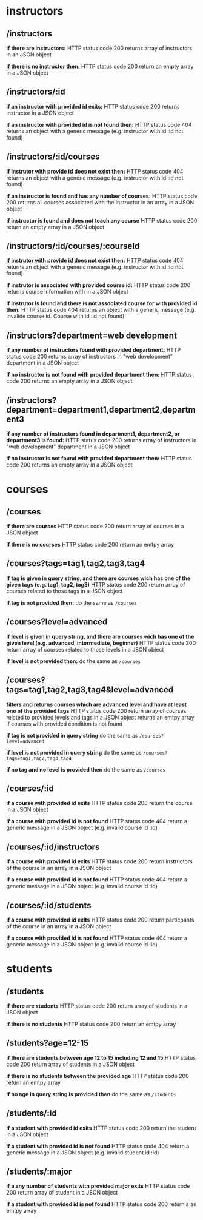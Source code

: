 # instructors

## /instructors

**if there are instructors:**
HTTP status code 200
returns array of instructors in an JSON object

**if there is no instructor then:**
HTTP status code 200
return an empty array in a JSON object




## /instructors/:id

**if an instructor with provided id exits:**
HTTP status code 200
returns instructor in a JSON object

**if an instructor with provided id is not found then:**
HTTP status code 404
returns an object with a generic message (e.g. instructor with id :id not found)




## /instructors/:id/courses

**if instrutor with provide id does not exist then:**
HTTP status code 404
returns an object with a generic message (e.g. instructor with id :id not found)

**if an instructor is found and has any number of courses:**
HTTP status code 200
returns all courses associated with the instructor in an array in a JSON object

**if instructor is found and does not teach any course**
HTTP status code 200
return an empty array in a JSON object




## /instructors/:id/courses/:courseId

**if instrutor with provide id does not exist then:**
HTTP status code 404
returns an object with a generic message (e.g. instructor with id :id not found)

**if instrutor is associated with provided course id:**
HTTP status code 200
returns course information with in a JSON object

**if instrutor is found and there is not associated course for with provided id then:**
HTTP status code 404
returns an object with a generic message (e.g. invalide course id. Course with id :id not found)




## /instructors?department=web development

**if any number of instructors found with provided department:**
HTTP status code 200
returns array of instructors in "web development" department in a JSON object


**if no instructor is not found with provided department then:**
HTTP status code 200
returns an empty array in a JSON object



## /instructors?department=department1,department2,department3

**if any number of instructors found in department1, department2, or department3 is found:**
HTTP status code 200
returns array of instructors in "web development" department in a JSON object


**if no instructor is not found with provided department then:**
HTTP status code 200
returns an empty array in a JSON object


# courses

## /courses

**if there are courses**
HTTP status code 200
return array of courses in a JSON object

**if there is no courses**
HTTP status code 200
return an emtpy array


## /courses?tags=tag1,tag2,tag3,tag4

**if tag is given in query string, and there are courses wich has one of the given tags (e.g. tag1, tag2, tag3)**
HTTP status code 200
return array of courses related to those tags in a JSON object

**if tag is not provided then:**
do the same as `/courses`


## /courses?level=advanced
**if level is given in query string, and there are courses wich has one of the given level (e.g. advanced, intermediate, beginner)**
HTTP status code 200
return array of courses related to those levels in a JSON object

**if level is not provided then:**
do the same as `/courses`

## /courses?tags=tag1,tag2,tag3,tag4&level=advanced
**filters and returns courses which are advanced level and have at least one of the provided tags**
HTTP status code 200
return array of courses related to provided levels and tags in a JSON object
returns an emtpy array if courses with provided condition is not found

**if tag is not provided in query string**
do the same as `/courses?level=advanced`

**if level is not provided in query string**
do the same as `/courses?tags=tag1,tag2,tag3,tag4`

**if no tag and no level is provided then**
do the same as `/courses`




## /courses/:id
**if a course with provided id exits**
HTTP status code 200
return the course in a JSON object

**if a course with provided id is not found**
HTTP status code 404
return a generic message in a JSON object (e.g. invalid course id :id)


## /courses/:id/instructors 
**if a course with provided id exits**
HTTP status code 200
return instructors of the course in an array in a JSON object

**if a course with provided id is not found**
HTTP status code 404
return a generic message in a JSON object (e.g. invalid course id :id)




## /courses/:id/students 
**if a course with provided id exits**
HTTP status code 200
return particpants of the course in an array in a JSON object

**if a course with provided id is not found**
HTTP status code 404
return a generic message in a JSON object (e.g. invalid course id :id)


# students

## /students

**if there are students**
HTTP status code 200
return array of students in a JSON object

**if there is no students**
HTTP status code 200
return an emtpy array


## /students?age=12-15

**if there are students between age 12 to 15 including 12 and 15**
HTTP status code 200
return array of students in a JSON object

**if there is no students between the provided age**
HTTP status code 200
return an emtpy array

**if no age in query string is provided then**
do the same as `/students`




## /students/:id
**if a student with provided id exits**
HTTP status code 200
return the student in a JSON object

**if a student with provided id is not found**
HTTP status code 404
return a generic message in a JSON object (e.g. invalid student id :id)




## /students/:major
**if a any number of students with provided major exits**
HTTP status code 200
return array of student in a JSON object

**if a student with provided id is not found**
HTTP status code 200
return a an emtpy array





























